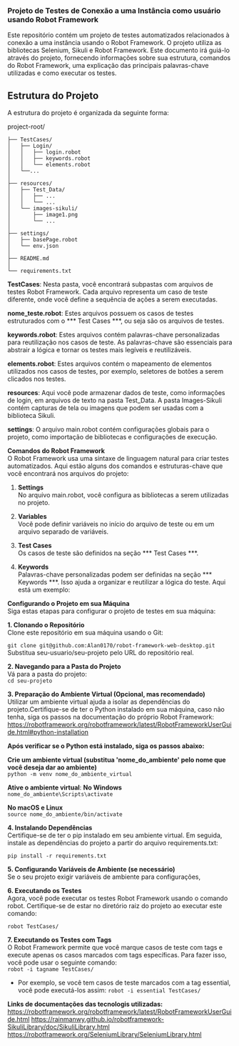 ### Projeto de Testes de Conexão a uma Instância como usuário usando Robot Framework

Este repositório contém um projeto de testes automatizados relacionados à conexão a uma instância usando o Robot Framework. O projeto utiliza as bibliotecas Selenium, Sikuli e Robot Framework. Este documento irá guiá-lo através do projeto, fornecendo informações sobre sua estrutura, comandos do Robot Framework, uma explicação das principais palavras-chave utilizadas e como executar os testes.

## Estrutura do Projeto ##    
A estrutura do projeto é organizada da seguinte forma:

project-root/

    ├── TestCases/
    │   ├── Login/
    │   │   ├── login.robot
    │   │   ├── keywords.robot
    │   │   └── elements.robot
    │   └──...
    │   
    ├── resources/
    │   ├── Test_Data/
    │   │   ├── ...
    │   │   └── ...
    │   └── images-sikuli/
    │       ├── image1.png
    │       └── ...
    │
    ├── settings/
    │   ├── basePage.robot
    │   └── env.json
    │ 
    ├── README.md
    │
    └── requirements.txt


**TestCases**: Nesta pasta, você encontrará subpastas com arquivos de testes Robot Framework. Cada arquivo representa um caso de teste diferente, onde você define a sequência de ações a serem executadas.

**nome_teste.robot**: Estes arquivos possuem os casos de testes estruturados com o *** Test Cases ***, ou seja são os arquivos de testes.

**keywords.robot**: Estes arquivos contém palavras-chave personalizadas para reutilização nos casos de teste. As palavras-chave são essenciais para abstrair a lógica e tornar os testes mais legíveis e reutilizáveis.

**elements.robot**: Estes arquivos contém o mapeamento de elementos utilizados nos casos de testes, por exemplo, seletores de botões a serem clicados nos testes.

**resources**: Aqui você pode armazenar dados de teste, como informações de login, em arquivos de texto na pasta Test_Data. A pasta Images-Sikuli contém capturas de tela ou imagens que podem ser usadas com a biblioteca Sikuli.

**settings**: O arquivo main.robot contém configurações globais para o projeto, como importação de bibliotecas e configurações de execução.

**Comandos do Robot Framework**    
O Robot Framework usa uma sintaxe de linguagem natural para criar testes automatizados. Aqui estão alguns dos comandos e estruturas-chave que você encontrará nos arquivos do projeto:

1. **Settings**     
No arquivo main.robot, você configura as bibliotecas a serem utilizadas no projeto.

2. **Variables**        
Você pode definir variáveis no início do arquivo de teste ou em um arquivo separado de variáveis.

3. **Test Cases**       
Os casos de teste são definidos na seção *** Test Cases ***.

4. **Keywords**     
Palavras-chave personalizadas podem ser definidas na seção *** Keywords ***. Isso ajuda a organizar e reutilizar a lógica do teste. Aqui está um exemplo:


**Configurando o Projeto em sua Máquina**       
Siga estas etapas para configurar o projeto de testes em sua máquina:

**1. Clonando o Repositório**   
Clone este repositório em sua máquina usando o Git:

`git clone git@github.com:Alan0170/robot-framework-web-desktop.git`
Substitua seu-usuario/seu-projeto pelo URL do repositório real.

**2. Navegando para a Pasta do Projeto**     
Vá para a pasta do projeto:     
`cd seu-projeto`

**3. Preparação do Ambiente Virtual (Opcional, mas recomendado)**   
Utilizar um ambiente virtual ajuda a isolar as dependências do projeto.Certifique-se de ter o Python instalado em sua máquina, caso não tenha, siga os passos na documentação do próprio Robot Framework: https://robotframework.org/robotframework/latest/RobotFrameworkUserGuide.html#python-installation


**Após verificar se o Python está instalado, siga os passos abaixo:**

**Crie um ambiente virtual (substitua 'nome_do_ambiente' pelo nome que você deseja dar ao ambiente)**       
`python -m venv nome_do_ambiente_virtual`

**Ative o ambiente virtual**:
**No Windows**      
`nome_do_ambiente\Scripts\activate`

**No macOS e Linux**        
`source nome_do_ambiente/bin/activate`

**4. Instalando Dependências**   
Certifique-se de ter o pip instalado em seu ambiente virtual. Em seguida, instale as dependências do projeto a partir do arquivo requirements.txt:

`pip install -r requirements.txt`

**5. Configurando Variáveis de Ambiente (se necessário)**   
Se o seu projeto exigir variáveis de ambiente para configurações, 

**6. Executando os Testes**     
Agora, você pode executar os testes Robot Framework usando o comando robot. Certifique-se de estar no diretório raiz do projeto ao executar este comando:

`robot TestCases/`

**7. Executando os Testes com Tags**     
O Robot Framework permite que você marque casos de teste com tags e execute apenas os casos marcados com tags específicas. Para fazer isso, você pode usar o seguinte comando:      
`robot -i tagname TestCases/`


- Por exemplo, se você tem casos de teste marcados com a tag essential, você pode executá-los assim:
`robot -i essential TestCases/`     



**Links de documentações das tecnologis utilizadas:**
https://robotframework.org/robotframework/latest/RobotFrameworkUserGuide.html
https://rainmanwy.github.io/robotframework-SikuliLibrary/doc/SikuliLibrary.html
https://robotframework.org/SeleniumLibrary/SeleniumLibrary.html
